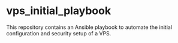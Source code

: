 # vps_initial_playbook
This repository contains an Ansible playbook to automate the initial configuration and security setup of a VPS.
